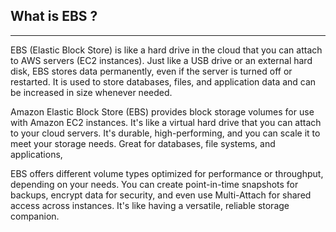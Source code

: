  ## What is EBS ?
***************************
EBS (Elastic Block Store) is like a hard drive in the cloud that you can attach to AWS servers (EC2 instances).
Just like a USB drive or an external hard disk, EBS stores data permanently, even if the server is turned off or restarted.
It is used to store databases, files, and application data and can be increased in size whenever needed.

Amazon Elastic Block Store (EBS) provides block storage volumes for use with Amazon EC2 instances. 
It's like a virtual hard drive that you can attach to your cloud servers.
It's durable, high-performing, and you can scale it to meet your storage needs. 
Great for databases, file systems, and applications, 

EBS offers different volume types optimized for performance or throughput, depending on your needs.
You can create point-in-time snapshots for backups, encrypt data for security,
and even use Multi-Attach for shared access across instances. It's like having a versatile, reliable storage companion.
